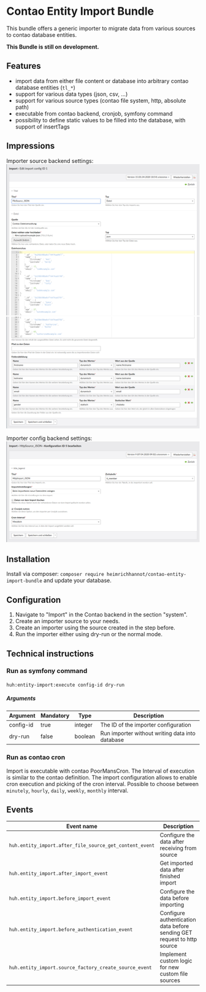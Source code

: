 # Contao Entity Import Bundle

This bundle offers a generic importer to migrate data from various sources to contao database entities.

**This Bundle is still on development.**

## Features

- import data from either file content or database into arbitrary contao database entities (`tl_*`)
- support for various data types (json, csv, ...)
- support for various source types (contao file system, http, absolute path)
- executable from contao backend, cronjob, symfony command
- possibility to define static values to be filled into the database, with support of insertTags

## Impressions

Importer source backend settings:
![alt import_source_1](./docs/img/importer_source.png)
![alt import_source_2](./docs/img/importer_source_2.png)

Importer config backend settings:
![alt privacy config](./docs/img/importer_config.png)

## Installation

Install via composer: `composer require heimrichhannot/contao-entity-import-bundle` and update your database.

## Configuration

1. Navigate to "Import" in the Contao backend in the section "system".
1. Create an importer source to your needs.
1. Create an importer using the source created in the step before.
1. Run the importer either using dry-run or the normal mode.

## Technical instructions
### Run as symfony command

`huh:entity-import:execute config-id dry-run`

##### Arguments
Argument | Mandatory | Type | Description
--------|--------|-------|---
config-id | true | integer |The ID of the importer configuration
dry-run | false | boolean |Run importer without writing data into database

### Run as contao cron

Import is executable with contao PoorMansCron. The Interval of execution is similar to the contao definition. The import configuration allows to enable cron execution and picking of the cron interval.
Possible to choose between `minutely`, `hourly`, `daily`, `weekly`, `monthly` interval.

## Events
Event name  | Description
------|------------
`huh.entity_import.after_file_source_get_content_event` | Configure the data after receiving from source
`huh.entity_import.after_import_event` | Get imported data after finished import
`huh.entity_import.before_import_event` | Configure the data before importing
`huh.entity_import.before_authentication_event` | Configure authentication data before sending GET request to http source
`huh.entity_import.source_factory_create_source_event` | Implement custom logic for new custom file sources